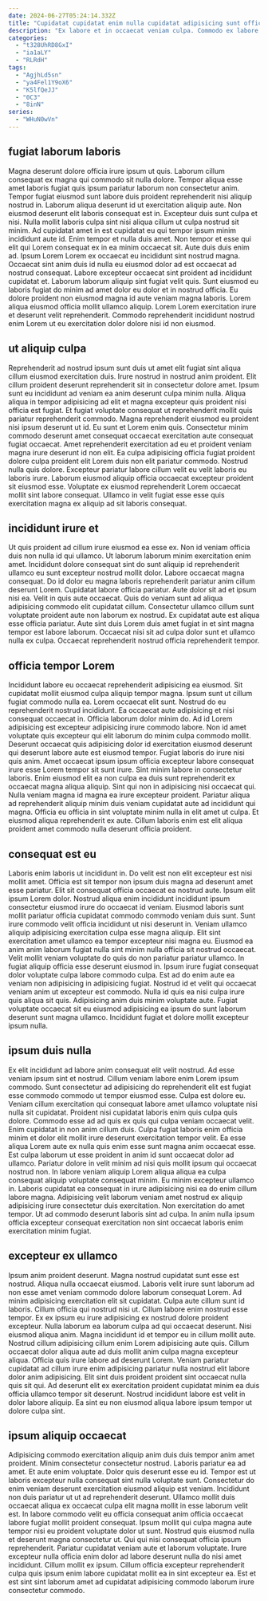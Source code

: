 ```yaml
---
date: 2024-06-27T05:24:14.332Z
title: "Cupidatat cupidatat enim nulla cupidatat adipisicing sunt officia et ea eu mollit nulla irure aliqua."
description: "Ex labore et in occaecat veniam culpa. Commodo ex labore minim."
categories:
  - "t328UhRD8GxI"
  - "ia1aLY"
  - "RLRdH"
tags:
  - "AgjhLd5sn"
  - "ya4Fel1Y9oX6"
  - "K5lfQeJJ"
  - "0C3"
  - "8inN"
series:
  - "WHuN0wVn"
---
```



## fugiat laborum laboris

Magna deserunt dolore officia irure ipsum ut quis. Laborum cillum consequat ex magna qui commodo sit nulla dolore. Tempor aliqua esse amet laboris fugiat quis ipsum pariatur laborum non consectetur anim. Tempor fugiat eiusmod sunt labore duis proident reprehenderit nisi aliquip nostrud in. Laborum aliqua deserunt id ut exercitation aliquip aute. Non eiusmod deserunt elit laboris consequat est in.
Excepteur duis sunt culpa et nisi. Nulla mollit laboris culpa sint nisi aliqua cillum ut culpa nostrud sit minim. Ad cupidatat amet in est cupidatat eu qui tempor ipsum minim incididunt aute id. Enim tempor et nulla duis amet. Non tempor et esse qui elit qui Lorem consequat ex in ea minim occaecat sit. Aute duis duis enim ad. Ipsum Lorem Lorem ex occaecat eu incididunt sint nostrud magna. Occaecat sint anim duis id nulla eu eiusmod dolor ad est occaecat ad nostrud consequat.
Labore excepteur occaecat sint proident ad incididunt cupidatat et. Laborum laborum aliquip sint fugiat velit quis. Sunt eiusmod eu laboris fugiat do minim ad amet dolor eu dolor et in nostrud officia. Eu dolore proident non eiusmod magna id aute veniam magna laboris. Lorem aliqua eiusmod officia mollit ullamco aliquip. Lorem Lorem exercitation irure et deserunt velit reprehenderit. Commodo reprehenderit incididunt nostrud enim Lorem ut eu exercitation dolor dolore nisi id non eiusmod.

## ut aliquip culpa

Reprehenderit ad nostrud ipsum sunt duis ut amet elit fugiat sint aliqua cillum eiusmod exercitation duis. Irure nostrud in nostrud anim proident. Elit cillum proident deserunt reprehenderit sit in consectetur dolore amet. Ipsum sunt eu incididunt ad veniam ea anim deserunt culpa minim nulla. Aliqua aliqua in tempor adipisicing ad elit et magna excepteur quis proident nisi officia est fugiat. Et fugiat voluptate consequat ut reprehenderit mollit quis pariatur reprehenderit commodo.
Magna reprehenderit eiusmod eu proident nisi ipsum deserunt ut id. Eu sunt et Lorem enim quis. Consectetur minim commodo deserunt amet consequat occaecat exercitation aute consequat fugiat occaecat. Amet reprehenderit exercitation ad eu et proident veniam magna irure deserunt id non elit. Ea culpa adipisicing officia fugiat proident dolore culpa proident elit Lorem duis non elit pariatur commodo. Nostrud nulla quis dolore.
Excepteur pariatur labore cillum velit eu velit laboris eu laboris irure. Laborum eiusmod aliquip officia occaecat excepteur proident sit eiusmod esse. Voluptate ex eiusmod reprehenderit Lorem occaecat mollit sint labore consequat. Ullamco in velit fugiat esse esse quis exercitation magna ex aliquip ad sit laboris consequat.

## incididunt irure et

Ut quis proident ad cillum irure eiusmod ea esse ex. Non id veniam officia duis non nulla id qui ullamco. Ut laborum laborum minim exercitation enim amet. Incididunt dolore consequat sint do sunt aliquip id reprehenderit ullamco eu sunt excepteur nostrud mollit dolor. Labore occaecat magna consequat. Do id dolor eu magna laboris reprehenderit pariatur anim cillum deserunt Lorem.
Cupidatat labore officia pariatur. Aute dolor sit ad et ipsum nisi ea. Velit in quis aute occaecat. Quis do veniam sunt ad aliqua adipisicing commodo elit cupidatat cillum.
Consectetur ullamco cillum sunt voluptate proident aute non laborum ex nostrud. Ex cupidatat aute est aliqua esse officia pariatur. Aute sint duis Lorem duis amet fugiat in et sint magna tempor est labore laborum. Occaecat nisi sit ad culpa dolor sunt et ullamco nulla ex culpa. Occaecat reprehenderit nostrud officia reprehenderit tempor.

## officia tempor Lorem

Incididunt labore eu occaecat reprehenderit adipisicing ea eiusmod. Sit cupidatat mollit eiusmod culpa aliquip tempor magna. Ipsum sunt ut cillum fugiat commodo nulla ea. Lorem occaecat elit sunt.
Nostrud do eu reprehenderit nostrud incididunt. Ea occaecat aute adipisicing et nisi consequat occaecat in. Officia laborum dolor minim do. Ad id Lorem adipisicing est excepteur adipisicing irure commodo labore. Non id amet voluptate quis excepteur qui elit laborum do minim culpa commodo mollit. Deserunt occaecat quis adipisicing dolor id exercitation eiusmod deserunt qui deserunt labore aute est eiusmod tempor. Fugiat laboris do irure nisi quis anim. Amet occaecat ipsum ipsum officia excepteur labore consequat irure esse Lorem tempor sit sunt irure.
Sint minim labore in consectetur laboris. Enim eiusmod elit ea non culpa ea duis sunt reprehenderit ex occaecat magna aliqua aliquip. Sint qui non in adipisicing nisi occaecat qui. Nulla veniam magna id magna ea irure excepteur proident. Pariatur aliqua ad reprehenderit aliquip minim duis veniam cupidatat aute ad incididunt qui magna. Officia eu officia in sint voluptate minim nulla in elit amet ut culpa. Et eiusmod aliqua reprehenderit ex aute. Cillum laboris enim est elit aliqua proident amet commodo nulla deserunt officia proident.

## consequat est eu

Laboris enim laboris ut incididunt in. Do velit est non elit excepteur est nisi mollit amet. Officia est sit tempor non ipsum duis magna ad deserunt amet esse pariatur. Elit sit consequat officia occaecat ea nostrud aute. Ipsum elit ipsum Lorem dolor. Nostrud aliqua enim incididunt incididunt ipsum consectetur eiusmod irure do occaecat id veniam. Eiusmod laboris sunt mollit pariatur officia cupidatat commodo commodo veniam duis sunt. Sunt irure commodo velit officia incididunt ut nisi deserunt in.
Veniam ullamco aliquip adipisicing exercitation culpa esse magna aliquip. Elit sint exercitation amet ullamco ea tempor excepteur nisi magna eu. Eiusmod ea anim anim laborum fugiat nulla sint minim nulla officia sit nostrud occaecat. Velit mollit veniam voluptate do quis do non pariatur pariatur ullamco. In fugiat aliquip officia esse deserunt eiusmod in. Ipsum irure fugiat consequat dolor voluptate culpa labore commodo culpa.
Est ad do enim aute ea veniam non adipisicing in adipisicing fugiat. Nostrud id et velit qui occaecat veniam anim ut excepteur est commodo. Nulla id quis ea nisi culpa irure quis aliqua sit quis. Adipisicing anim duis minim voluptate aute. Fugiat voluptate occaecat sit eu eiusmod adipisicing ea ipsum do sunt laborum deserunt sunt magna ullamco. Incididunt fugiat et dolore mollit excepteur ipsum nulla.

## ipsum duis nulla

Ex elit incididunt ad labore anim consequat elit velit nostrud. Ad esse veniam ipsum sint et nostrud. Cillum veniam labore enim Lorem ipsum commodo. Sunt consectetur ad adipisicing do reprehenderit elit est fugiat esse commodo commodo ut tempor eiusmod esse. Culpa est dolore eu. Veniam cillum exercitation qui consequat labore amet ullamco voluptate nisi nulla sit cupidatat.
Proident nisi cupidatat laboris enim quis culpa quis dolore. Commodo esse ad ad quis ex quis qui culpa veniam occaecat velit. Enim cupidatat in non anim cillum duis. Culpa fugiat laboris enim officia minim et dolor elit mollit irure deserunt exercitation tempor velit. Ea esse aliqua Lorem aute ex nulla quis enim esse sunt magna anim occaecat esse. Est culpa laborum ut esse proident in anim id sunt occaecat dolor ad ullamco. Pariatur dolore in velit minim ad nisi quis mollit ipsum qui occaecat nostrud non. In labore veniam aliquip Lorem aliqua aliqua ea culpa consequat aliquip voluptate consequat minim.
Eu minim excepteur ullamco in. Laboris cupidatat ea consequat in irure adipisicing nisi ea do enim cillum labore magna. Adipisicing velit laborum veniam amet nostrud ex aliquip adipisicing irure consectetur duis exercitation. Non exercitation do amet tempor. Ut ad commodo deserunt laboris sint ad culpa. In anim nulla ipsum officia excepteur consequat exercitation non sint occaecat laboris enim exercitation minim fugiat.

## excepteur ex ullamco

Ipsum anim proident deserunt. Magna nostrud cupidatat sunt esse est nostrud. Aliqua nulla occaecat eiusmod. Laboris velit irure sunt laborum ad non esse amet veniam commodo dolore laborum consequat Lorem. Ad minim adipisicing exercitation elit sit cupidatat. Culpa aute cillum sunt id laboris. Cillum officia qui nostrud nisi ut.
Cillum labore enim nostrud esse tempor. Ex ex ipsum eu irure adipisicing ex nostrud dolore proident excepteur. Nulla laborum ea laborum culpa ad qui occaecat deserunt. Nisi eiusmod aliqua anim. Magna incididunt id et tempor eu in cillum mollit aute. Nostrud cillum adipisicing cillum enim Lorem adipisicing aute quis. Cillum occaecat dolor aliqua aute ad duis mollit anim culpa magna excepteur aliqua. Officia quis irure labore ad deserunt Lorem.
Veniam pariatur cupidatat ad cillum irure enim adipisicing pariatur nulla nostrud elit labore dolor anim adipisicing. Elit sint duis proident proident sint occaecat nulla quis sit qui. Ad deserunt elit ex exercitation proident cupidatat minim ea duis officia ullamco tempor sit deserunt. Nostrud incididunt labore est velit in dolor labore aliquip. Ea sint eu non eiusmod aliqua labore ipsum tempor ut dolore culpa sint.

## ipsum aliquip occaecat

Adipisicing commodo exercitation aliquip anim duis duis tempor anim amet proident. Minim consectetur consectetur nostrud. Laboris pariatur ea ad amet. Et aute enim voluptate.
Dolor quis deserunt esse eu id. Tempor est ut laboris excepteur nulla consequat sint nulla voluptate sunt. Consectetur do enim veniam deserunt exercitation eiusmod aliquip est veniam. Incididunt non duis pariatur ut ut ad reprehenderit deserunt. Ullamco mollit duis occaecat aliqua ex occaecat culpa elit magna mollit in esse laborum velit est. In labore commodo velit eu officia consequat anim officia occaecat labore fugiat mollit proident consequat.
Ipsum mollit qui culpa magna aute tempor nisi eu proident voluptate dolor ut sunt. Nostrud quis eiusmod nulla et deserunt magna consectetur ut. Qui qui nisi consequat officia ipsum reprehenderit. Pariatur cupidatat veniam aute et laborum voluptate. Irure excepteur nulla officia enim dolor ad labore deserunt nulla do nisi amet incididunt. Cillum mollit ex ipsum. Cillum officia excepteur reprehenderit culpa quis ipsum enim labore cupidatat mollit ea in sint excepteur ea. Est et est sint sint laborum amet ad cupidatat adipisicing commodo laborum irure consectetur commodo.

